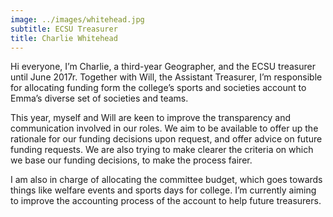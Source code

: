 ```yaml
---
image: ../images/whitehead.jpg
subtitle: ECSU Treasurer
title: Charlie Whitehead
---
```


Hi everyone, I’m Charlie, a third-year Geographer, and the ECSU treasurer until June 2017r. Together with Will, the Assistant Treasurer, I’m responsible for allocating funding form the college’s sports and societies account to Emma’s diverse set of societies and teams.

This year, myself and Will are keen to improve the transparency and communication involved in our roles. We aim to be available to offer up the rationale for our funding decisions upon request, and offer advice on future funding requests. We are also trying to make clearer the criteria on which we base our funding decisions, to make the process fairer. 

 I am also in charge of allocating the committee budget, which goes towards things like welfare events and sports days for college. I’m currently aiming to improve the accounting process of the account to help future treasurers.